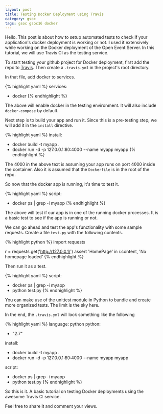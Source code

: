 ```yaml
---
layout: post
title: Testing Docker Deployment using Travis
category: gsoc
tags: gsoc gsoc16 docker
---
```


Hello. This post is about how to setup automated tests to check if your application's docker deployment is working or not. I used it extensively while working on the Docker 
deployment of the Open Event Server. 
In this tutorial, we will use Travis CI as the testing service. 

To start testing your github project for Docker deployment, first add the repo to [Travis](https://travis-ci.org/). 
Then create a `.travis.yml` in the project's root directory. 

In that file, add docker to services. 

{% highlight yaml %}
services:
  - docker
{% endhighlight %}

The above will enable docker in the testing environment. It will also include `docker-compose` by default.

Next step is to build your app and run it. Since this is a pre-testing step, we will add it in the `install` directive.

{% highlight yaml %}
install:
  - docker build -t myapp .
  - docker run -d -p 127.0.0.1:80:4000 --name myapp myapp
{% endhighlight %}

The 4000 in the above text is assuming your app runs on port 4000 inside the container. Also it is assumed that the `Dockerfile` is in the root of the repo. 

So now that the docker app is running, it's time to test it. 

{% highlight yaml %}
script:
  - docker ps | grep -i myapp
{% endhighlight %}

The above will test if our app is in one of the running docker processes. It is a basic test to see if the app is running or not.  

We can go ahead and test the app's functionality with some sample requests. Create a file `test.py` with the following contents.

{% highlight python %}
import requests

r = requests.get('http://127.0.0.1/')
assert 'HomePage' in r.content, 'No homepage loaded'
{% endhighlight %}

Then run it as a test.

{% highlight yaml %}
script:
  - docker ps | grep -i myapp
  - python test.py
{% endhighlight %}

You can make use of the unittest module in Python to bundle and create more organized tests. The limit is the sky here. 

In the end, the `.travis.yml` will look something like the following 

{% highlight yaml %}
language: python
python:
  - "2.7"

install:
  - docker build -t myapp .
  - docker run -d -p 127.0.0.1:80:4000 --name myapp myapp

script:
  - docker ps | grep -i myapp
  - python test.py
{% endhighlight %}

So this is it. A basic tutorial on testing Docker deployments using the awesome Travis CI service. 

Feel free to share it and comment your views. 
